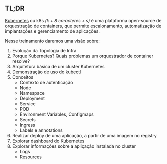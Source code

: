 ## TL;DR

[Kubernetes](https://kubernetes.io/) ou k8s *(k + 8 caracteres + s)* é uma plataforma open-source de orquestração de containers, que permite escalonamento, automatização de implantações e gerenciamento de aplicações. 

Nesse treinamento daremos uma visão sobre:

1. Evolução da Topologia de Infra
2. Porque Kubernetes? Quais problemas um orquestrador de container resolve?
3. Arquitetura básica de um cluster Kubernetes
4. Demonstração de uso do kubectl
5. Conceitos
    - Contexto de autenticação
    - Node
    - Namespace
    - Deployment
    - Service
    - POD
    - Environment Variables, Configmaps
    - Secrets
    - Ingress
    - Labels e annotations
6. Realizar deploy de uma aplicação, a partir de uma imagem no registry
7. Explorar dashboard do Kubernetes
8. Explorar informações sobre a apliçação instalada no cluster
    - Logs
    - Resources
